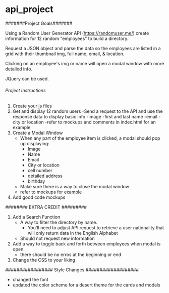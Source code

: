 # api_project

#######Project Goals#######

Using a Random User Generator API (https://randomuser.me/) create information for 12 random "employees" to build a directory.

Request a JSON object and parse the data so the employees are listed in a grid with their thumbnail img, full name, email, & location.

Clicking on an employee's img or name will open a modal window with more detailed info.

JQuery can be used.

###### Project Instructions ######
1. Create your js files
2. Get and display 12 random users
    -Send a request to the API and use the response data to display basic info
        -image
        -first and last name
        -email
        -city or location
    -refer to mockups and comments in index.html for an example
3. Create a Modal Window
    - When any part of the employee item is clicked, a modal should pop up displaying:
        - Image
        - Name
        - Email
        - City or location
        - cell number
        - detailed address
        - birthday
    - Make sure there is a way to close the modal window
    - refer to mockups for example
4. Add good code mockups


######## EXTRA CREDIT #########
1. Add a Search Function
    - A way to filter the directory by name.
        - You'll need to adjust API request to retrieve a user nationality that will only return data in the English Alphabet
    - Should not request new information
2. Add a way to toggle back and forth between employees when modal is open.
    - there should be no erros at the beginning or end
3. Change the CSS to your liking

################# Style Changes ###################
- changed the font
- updated the color scheme for a desert theme for the cards and modals
